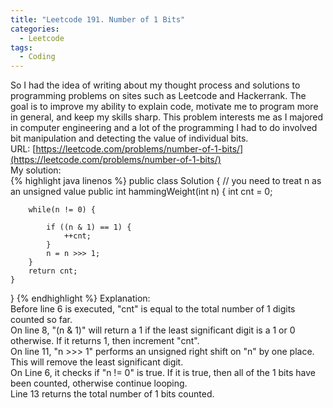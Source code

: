 ```yaml
---
title: "Leetcode 191. Number of 1 Bits"
categories:
  - Leetcode
tags:
  - Coding
---
```

So I had the idea of writing about my thought process and solutions to programming problems on sites such as Leetcode and Hackerrank. The goal is to improve my ability to explain code, motivate me to program more in general, and keep my skills sharp. This problem interests me as I majored in computer engineering and a lot of the programming I had to do involved bit manipulation and detecting the value of individual bits.  
URL: [https://leetcode.com/problems/number-of-1-bits/](https://leetcode.com/problems/number-of-1-bits/)  
My solution:  
{% highlight java linenos %}
public class Solution {
    // you need to treat n as an unsigned value
    public int hammingWeight(int n) {
        int cnt = 0;
        
        while(n != 0) {

            if ((n & 1) == 1) {  
                ++cnt;
            }
            n = n >>> 1;
        }
        return cnt;
    }
}
{% endhighlight %}
Explanation:  
Before line 6 is executed, "cnt" is equal to the total number of 1 digits counted so far.  
On line 8, "(n & 1)" will return a 1 if the least significant digit is a 1 or 0 otherwise.  If it returns 1, then increment "cnt".  
On line 11, "n >>> 1" performs an unsigned right shift on "n" by one place. This will remove the least significant digit.  
On Line 6, it checks if "n != 0" is true. If it is true, then all of the 1 bits have been counted, otherwise continue looping.  
Line 13 returns the total number of 1 bits counted.


